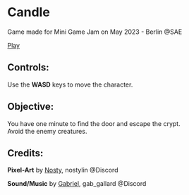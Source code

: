 <base target="_blank">

# Candle

Game made for Mini Game Jam on May 2023 - Berlin @SAE
 
<a href="https://flektor.github.io/Candle/play/" target="_blank" rel="noopener noreferrer">Play</a>
  
## Controls:

Use the <strong>WASD</strong> keys to move the character.

## Objective:

You have one minute to find the door and escape the crypt. <br/>
Avoid the enemy creatures.

## Credits:

<strong>Pixel-Art</strong> by <a href="https://twitter.com/nosty_lin/" target="_blank" rel="noopener noreferrer">Nosty</a>,
nostylin @Discord 

<strong>Sound/Music</strong> by <a href="https://www.gabrielgallardoalarcon.com/" target="_blank" rel="noopener noreferrer">Gabriel</a>,
gab_gallard</a> @Discord 
 

